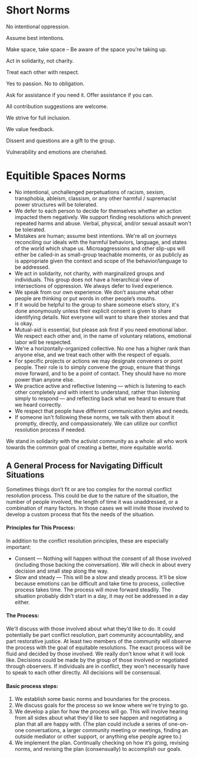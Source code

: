 
# Short Norms

No intentional oppression.

Assume best intentions.

Make space, take space – Be aware of the space you’re taking up.

Act in solidarity, not charity.

Treat each other with respect.

Yes to passion. No to obligation.

Ask for assistance if you need it. Offer assistance if you can.

All contribution suggestions are welcome.

We strive for full inclusion.

We value feedback.

Dissent and questions are a gift to the group.

Vulnerability and emotions are cherished.




# Equitible Spaces Norms

- No intentional, unchallenged perpetuations of racism, sexism, transphobia, ableism, classism, or any other harmful / supremacist power structures will be tolerated.
- We defer to each person to decide for themselves whether an action impacted them negatively. We support finding resolutions which prevent repeated harms and abuse. Verbal, physical, and/or sexual assault won't be tolerated.
- Mistakes are human; assume best intentions. We're all on journeys reconciling our ideals with the harmful behaviors, language, and states of the world which shape us. Microaggressions and other slip-ups will either be called-in as small-group teachable moments, or as publicly as is appropriate given the context and scope of the behavior/language to be addressed.
- We act in solidarity, not charity, with marginalized groups and individuals. This group does not have a hierarchical view of intersections of oppression. We always defer to lived experience.
- We speak from our own experience. We don’t assume what other people are thinking or put words in other people’s mouths.
- If it would be helpful to the group to share someone else’s story, it's done anonymously unless their explicit consent is given to share identifying details. Not everyone will want to share their stories and that is okay.
- Mutual-aid is essential, but please ask first if you need emotional labor. We respect each other and, in the name of voluntary relations, emotional labor will be respected.
- We're a horizontally-organized collective. No one has a higher rank than anyone else, and we treat each other with the respect of equals.
- For specific projects or actions we may designate conveners or point people. Their role is to simply convene the group, ensure that things move forward, and to be a point of contact. They should have no more power than anyone else.
- We practice active and reflective listening — which is listening to each other completely and with intent to understand, rather than listening simply to respond — and reflecting back what we heard to ensure that we heard correctly.
- We respect that people have different communication styles and needs.
- If someone isn't following these norms, we talk with them about it promptly, directly, and compassionately. We can utilize our conflict resolution process if needed.

We stand in solidarity with the activist community as a whole: all who work towards the common goal of creating a better, more equitable world.


## A General Process for Navigating Difficult Situations

Sometimes things don’t fit or are too complex for the normal conflict resolution process. This could be due to the nature of the situation, the number of people involved, the length of time it was unaddressed, or a combination of many factors. In those cases we will invite those involved to develop a custom process that fits the needs of the situation.


#### Principles for This Process:

In addition to the conflict resolution principles, these are especially important:

- Consent — Nothing will happen without the consent of all those involved (including those backing the conversation). We will check in about every decision and small step along the way.
- Slow and steady — This will be a slow and steady process. It'll be slow because emotions can be difficult and take time to process, collective process takes time. The process will move forward steadily. The situation probably didn't start in a day, it may not be addressed in a day either.


#### The Process:

We'll discuss with those involved about what they’d like to do. It could potentially be part conflict resolution, part community accountability, and part restorative justice. At least two members of the community will observe the process with the goal of equitable resolutions. The exact process will be fluid and decided by those involved. We really don’t know what it will look like. Decisions could be made by the group of those involved or negotiated through observers. If individuals are in conflict, they won't necessarily have to speak to each other directly. All decisions will be consensual.


#### Basic process steps:

1. We establish some basic norms and boundaries for the process.
2. We discuss goals for the process so we know where we're trying to go.
3. We develop a plan for how the process will go. This will involve hearing from all sides about what they'd like to see happen and negotiating a plan that all are happy with. (The plan could include a series of one-on-one conversations, a larger community meeting or meetings, finding an outside mediator or other support, or anything else people agree to.)
4. We implement the plan. Continually checking on how it’s going, revising norms, and revising the plan (consensually) to accomplish our goals.



